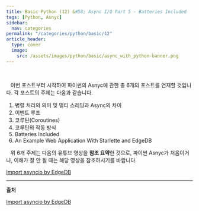 ```yaml
---
title: Basic Python (12) &#58; Async I/O Part 5 - Batteries Included
tags: [Python, Asnyc]
sidebar:
  nav: categories
permalink: "/categories/python/basic/12"
article_header:
  type: cover
  image:
    src: /assets/images/python/basic/async_with_python-banner.png
---
```


<!--more -->

<br/>

&nbsp;&nbsp; 이번 포스트부터 시작하여 파이썬의 Asnyc에 관한 총 6개의 포스트를 연재할 것입니다. 각 포스트의 주제는 다음과 같습니다.

1. 병렬 처리의 의미 및 멀티 스레딩과 Async의 차이
2. 이벤트 루프
3. 코루틴(Coroutines)
4. 코루틴의 작동 방식
5. Batteries Included
6. An Example Web Application With Starlette and EdgeDB

&nbsp;&nbsp; 위 6개 주제는 다음의 유튜브 영상을 **참조 요약**한 것으로, 파이썬 Asnyc가 처음이거나, 이해가 잘 안 될 때는 해당 영상을 참조하시기를 바랍니다.

[Import asyncio by EdgeDB](https://www.youtube.com/watch?v=E7Yn5biBZ58&list=PLhNSoGM2ik6SIkVGXWBwerucXjgP1rHmB&index=5)

---

**출처**

[Import asyncio by EdgeDB](https://www.youtube.com/watch?v=E7Yn5biBZ58&list=PLhNSoGM2ik6SIkVGXWBwerucXjgP1rHmB&index=5)
